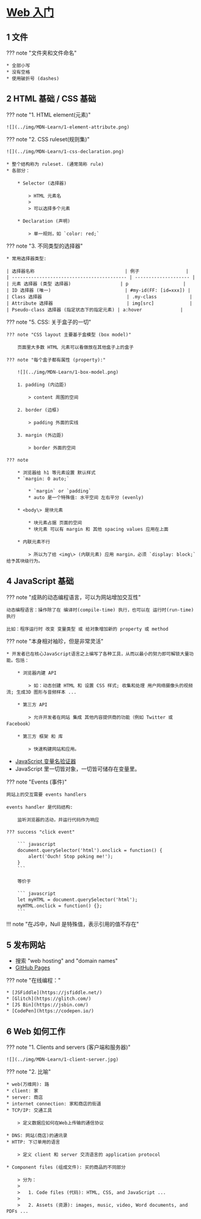 # [Web 入门](https://developer.mozilla.org/en-US/docs/Learn/Getting_started_with_the_web)

## 1 文件

??? note "文件夹和文件命名"

    * 全部小写
    * 没有空格
    * 使用破折号 (dashes)

## 2 HTML 基础 / CSS 基础

??? note "1. HTML element(元素)"

    ![](../img/MDN-Learn/1-element-attribute.png)

??? note "2. CSS ruleset(规则集)"

    ![](../img/MDN-Learn/1-css-declaration.png)

    * 整个结构称为 ruleset. (通常简称 rule)
    * 各部分：

        * Selector (选择器)

            > HTML 元素名
            >
            > 可以选择多个元素

        * Declaration (声明)

            > 单一规则，如 `color: red;`

??? note "3. 不同类型的选择器"

    * 常用选择器类型:

    | 选择器名称                                 | 例子                 |
    | ------------------------------------------ | -------------------- |
    | 元素 选择器 (类型 选择器)                  | p                    |
    | ID 选择器 (唯一)                           | #my-id(FF: [id=xxx]) |
    | Class 选择器                               | .my-class            |
    | Attribute 选择器                           | img[src]             |
    | Pseudo-class 选择器 (指定状态下的指定元素) | a:hover              |

??? note "5. CSS: 关于盒子的一切"

    ??? note "CSS layout 主要基于盒模型 (box model)"

        页面里大多数 HTML 元素可以看做放在其他盒子上的盒子

    ??? note "每个盒子都有属性 (property):"

        ![](../img/MDN-Learn/1-box-model.png)

        1. padding (内边距)

            > content 周围的空间

        2. border (边框)

            > padding 外面的实线

        3. margin (外边距)

            > border 外面的空间

    ??? note

        * 浏览器给 h1 等元素设置 默认样式
        * `margin: 0 auto;`

            * `margin` or `padding`
            * auto 是一个特殊值: 水平空间 左右平分 (evenly)

        * <body\> 是块元素

            * 块元素占据 页面的空间
            * 块元素 可以有 margin 和 其他 spacing values 应用在上面

        * 内联元素不行

            > 所以为了给 <img\> (内联元素) 应用 margin，必须 `display: block;` 给予其块级行为。

## 4 JavaScript 基础

??? note "成熟的动态编程语言，可以为网站增加交互性"

    动态编程语言：操作除了在 编译时(compile-time) 执行，也可以在 运行时(run-time) 执行
    
    比如：程序运行时 改变 变量类型 或 给对象增加新的 property 或 method
        
??? note "本身相对袖珍，但是非常灵活"

    * 开发者已在核心JavaScript语言之上编写了各种工具，从而以最小的努力即可解锁大量功能。包括：
    
        * 浏览器内建 API
    
            > 如：动态创建 HTML 和 设置 CSS 样式; 收集和处理 用户网络摄像头的视频流; 生成3D 图形与音频样本 ...
    
        * 第三方 API
    
            > 允许开发者在网站 集成 其他内容提供商的功能（例如 Twitter 或 Facebook）
    
        * 第三方 框架 和 库
    
            > 快速构建网站和应用。

* [JavaScript 变量名验证器](https://mothereff.in/js-variables)
* JavaScript 里一切皆对象，一切皆可储存在变量里。

??? note "Events (事件)"

    网站上的交互需要 events handlers
    
    events handler 是代码结构:
    
        监听浏览器的活动，并运行代码作为响应

    ??? success "click event"

        ``` javascript
        document.querySelector('html').onclick = function() {
            alert('Ouch! Stop poking me!');
        }
        ```

        等价于

        ``` javascript
        let myHTML = document.querySelector('html');
        myHTML.onclick = function() {};
        ```

!!! note "在JS中，Null 是特殊值，表示引用的值不存在"

## 5 发布网站

* 搜索 "web hosting" and "domain names"
* [GitHub Pages](https://docs.github.com/en/github/working-with-github-pages/getting-started-with-github-pages)

??? note "在线编程："

    * [JSFiddle](https://jsfiddle.net/)
    * [Glitch](https://glitch.com/)
    * [JS Bin](https://jsbin.com/)
    * [CodePen](https://codepen.io/)

## 6 Web 如何工作

??? note "1. Clients and servers (客户端和服务器)"

    ![](../img/MDN-Learn/1-client-server.jpg)

??? note "2. 比喻"

    * web(万维网): 路
    * client: 家
    * server: 商店
    * internet connection: 家和商店的街道
    * TCP/IP: 交通工具 

        > 定义数据应如何在Web上传输的通信协议

    * DNS: 网站(商店)的通讯录
    * HTTP: 下订单用的语言

        > 定义 client 和 server 交流语言的 application protocol

    * Component files (组成文件): 买的商品的不同部分

        > 分为：
        >
        >   1. Code files (代码): HTML, CSS, and JavaScript ...
        >
        >   2. Assets (资源): images, music, video, Word documents, and PDFs ...
















